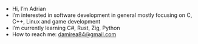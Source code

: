 - Hi, I’m Adrian
- I’m interested in software development in general mostly focusing on C, C++, Linux and game development
- I’m currently learning C#, Rust, Zig, Python
- How to reach me: damirea84@gmail.com
